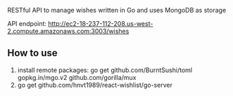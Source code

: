 RESTful API to manage wishes written in Go and uses MongoDB as storage

API endpoint: http://ec2-18-237-112-208.us-west-2.compute.amazonaws.com:3003/wishes

## How to use

1. install remote packages: go get github.com/BurntSushi/toml gopkg.in/mgo.v2 github.com/gorilla/mux
2. go get github.com/hnvt1989/react-wishlist/go-server
